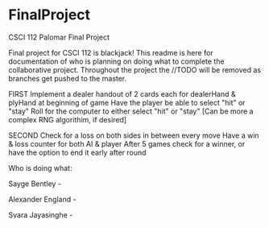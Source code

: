 # FinalProject
CSCI 112 Palomar Final Project

Final project for CSCI 112 is blackjack! This readme is here for documentation of who is planning on doing what to complete the collaborative project. Throughout the project the //TODO will be removed as branches get pushed to the master.

 FIRST
		  Implement a dealer handout of 2 cards each for dealerHand & plyHand at beginning of game
			Have the player be able to select "hit" or "stay"
			Roll for the computer to either select "hit" or "stay" [Can be more a complex RNG algorithim, if desired]
 
 
 SECOND
			Check for a loss on both sides in between every move
			Have a win & loss counter for both AI & player
			After 5 games check for a winner, or have the option to end it early after round

Who is doing what:

  Sayge Bentley - 

  Alexander England - 

  Svara Jayasinghe - 
